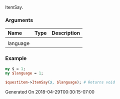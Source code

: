 ItemSay.
### Arguments
**Name**|**Type**|**Description**
:---|:---|:---
||
language||

### Example

```perl
my $ = 1;
my $language = 1;

$questitem->ItemSay($, $language); # Returns void
```


Generated On 2018-04-29T00:30:15-07:00